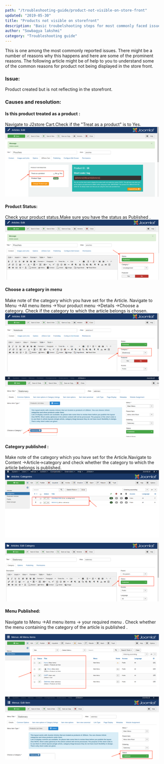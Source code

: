 ```yaml
---
path: "/troubleshooting-guide/product-not-visible-on-store-front"
updated: "2019-05-30"
title: "Products not visible on storefront"
description: "Basic troubelshooting steps for most commonly faced issues."
author: "Sowbagya lakshmi"
category: "Troubleshooting guide"
---
```


This is one among the most commonly reported issues. There might be a number of reasons why this happens and here are some of the prominent reasons. The following article might be of help to you to understand some of the common reasons for product not being displayed in the store front.

### Issue:

Product created but is not reflecting in the storefront.

### Causes and resolution:

#### Is this product treated as a product :

Navigate to J2store Cart.Check if the "Treat as a product" is to  Yes.
![Treat as product](https://raw.githubusercontent.com/j2store/doc-images/master/troubleshooting-guide/products-not-visible/product-not-vis-treatproduct.png)


#### Product Status:

Check your product status.Make sure you have the status as Published .
![Publish product](https://raw.githubusercontent.com/j2store/doc-images/master/troubleshooting-guide/products-not-visible/product-not-vis-publish-product.png)

#### Choose a category in menu

Make note of the category which you have set for the Article. Navigate to Menu ->All menu items ->Your product menu ->Details ->Choose a category. Check if the category to which the article belongs is chosen.
![Choose category](https://raw.githubusercontent.com/j2store/doc-images/master/troubleshooting-guide/products-not-visible/product-not-visi-choose-cat.png)


![Choose category in menu](https://raw.githubusercontent.com/j2store/doc-images/master/troubleshooting-guide/products-not-visible/product-not-visi-choose-cat-menu.png)

#### Category published : 

Make note of the category which you have set for the Article.Navigate to Content ->Article->category and check whether the category to which the article belongs is published.
![Is category published](https://raw.githubusercontent.com/j2store/doc-images/master/troubleshooting-guide/products-not-visible/product-not-visi-cat-publi.png)

![Category published](https://raw.githubusercontent.com/j2store/doc-images/master/troubleshooting-guide/products-not-visible/product-not-visi-cat-publ-cat.png)

#### Menu Published:

Navigate to Menu ->All menu items -> your required menu . Check whether the menu containing the category of the article is published .

![Menu Published](https://raw.githubusercontent.com/j2store/doc-images/master/troubleshooting-guide/products-not-visible/product-not-visible-menu-publish.png)



![Is menu published](https://raw.githubusercontent.com/j2store/doc-images/master/troubleshooting-guide/products-not-visible/product-not-visi-menu-publ-menu.png)






